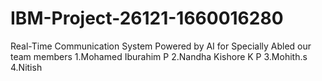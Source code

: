 # IBM-Project-26121-1660016280
Real-Time Communication System Powered by AI for Specially Abled
our team members
    1.Mohamed Iburahim P
    2.Nandha Kishore K P
    3.Mohith.s
    4.Nitish 
